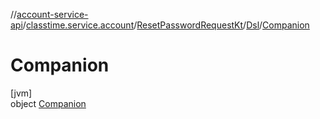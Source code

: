 //[account-service-api](../../../../../index.md)/[classtime.service.account](../../../index.md)/[ResetPasswordRequestKt](../../index.md)/[Dsl](../index.md)/[Companion](index.md)

# Companion

[jvm]\
object [Companion](index.md)
